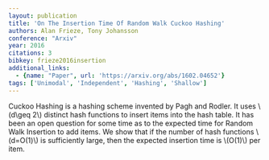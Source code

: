 ```yaml
---
layout: publication
title: 'On The Insertion Time Of Random Walk Cuckoo Hashing'
authors: Alan Frieze, Tony Johansson
conference: "Arxiv"
year: 2016
citations: 3
bibkey: frieze2016insertion
additional_links:
  - {name: "Paper", url: 'https://arxiv.org/abs/1602.04652'}
tags: ['Unimodal', 'Independent', 'Hashing', 'Shallow']
---
```

Cuckoo Hashing is a hashing scheme invented by Pagh and Rodler. It uses
\\(d\geq 2\\) distinct hash functions to insert items into the hash table. It has
been an open question for some time as to the expected time for Random Walk
Insertion to add items. We show that if the number of hash functions \\(d=O(1)\\)
is sufficiently large, then the expected insertion time is \\(O(1)\\) per item.
